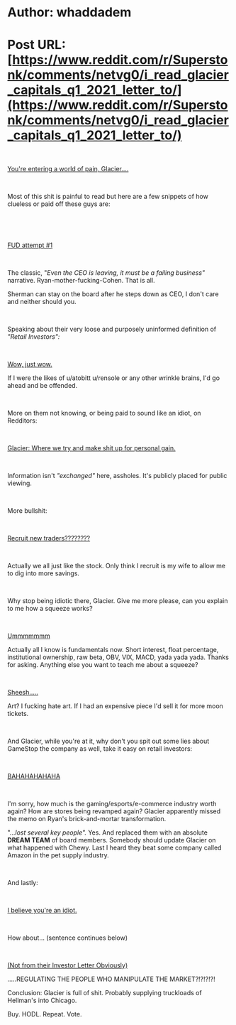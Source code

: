# Author: whaddadem
# Post URL: [https://www.reddit.com/r/Superstonk/comments/netvg0/i_read_glacier_capitals_q1_2021_letter_to/](https://www.reddit.com/r/Superstonk/comments/netvg0/i_read_glacier_capitals_q1_2021_letter_to/)


&#x200B;

[You're entering a world of pain, Glacier....](https://preview.redd.it/qn40diwq3rz61.jpg?width=868&format=pjpg&auto=webp&s=d011c6d075b8d9e6fe61b6e51c7a0581124b8428)

&#x200B;

Most of this shit is painful to read but here are a few snippets of how clueless or paid off these guys are:

&#x200B;

&#x200B;

[FUD attempt #1](https://preview.redd.it/ovcmsgba4rz61.jpg?width=1170&format=pjpg&auto=webp&s=3bfba072450fa829f8262d22119562de0fe59413)

&#x200B;

The classic, "*Even the CEO is leaving, it must be a failing business"* narrative.  Ryan-mother-fucking-Cohen. That is all.

Sherman can stay on the board after he steps down as CEO, I don't care and neither should you.

&#x200B;

Speaking about their very loose and purposely uninformed definition of *"Retail Investors":*

&#x200B;

[Wow, just wow.](https://preview.redd.it/bjtlfhca5rz61.jpg?width=1170&format=pjpg&auto=webp&s=2494a2a98ec7aed30776e41961f71b45effb6d64)

If I were the likes of u/atobitt u/rensole or any other wrinkle brains, I'd go ahead and be offended.

&#x200B;

More on them not knowing, or being paid to sound like an idiot, on Redditors:

&#x200B;

[Glacier: Where we try and make shit up for personal gain.](https://preview.redd.it/es1lps5d6rz61.jpg?width=1170&format=pjpg&auto=webp&s=b1995ab488631b0161cf5fad168c86e0bffd5c45)

&#x200B;

Information isn't *"exchanged"* here, assholes. It's publicly placed for public viewing.  

&#x200B;

More bullshit:

&#x200B;

[Recruit new traders????????](https://preview.redd.it/4patwjuz6rz61.jpg?width=1170&format=pjpg&auto=webp&s=fb7c7f6a820f6f44e39f84f70460f5dbdb91ec6d)

&#x200B;

Actually we all just like the stock.  Only think I recruit is my wife to allow me to dig into more savings.

&#x200B;

Why stop being idiotic there, Glacier.  Give me more please, can you explain to me how a squeeze works?

&#x200B;

[Ummmmmmm](https://preview.redd.it/1mthbmzk7rz61.jpg?width=1170&format=pjpg&auto=webp&s=65d0b3921eb5f039dd7c0e7b5b890aecdd34b586)

Actually all I know is fundamentals now.  Short interest, float percentage, institutional ownership, raw beta, OBV, VIX, MACD, yada yada yada.  Thanks for asking.  Anything else you want to teach me about a squeeze?

&#x200B;

[Sheesh.....](https://preview.redd.it/qkdpl3cm8rz61.jpg?width=1137&format=pjpg&auto=webp&s=c0c010f9a7fb8e9e5866799096367b4c05f1a150)

Art? I fucking hate art. If I had an expensive piece I'd sell it for more moon tickets.

&#x200B;

And Glacier, while you're at it, why don't you spit out some lies about GameStop the company as well, take it easy on retail investors:

&#x200B;

[BAHAHAHAHAHA](https://preview.redd.it/e8za6o849rz61.jpg?width=1170&format=pjpg&auto=webp&s=1579f486c55ec779cf3e37dc38b9b469dc0d0c7f)

&#x200B;

I'm sorry, how much is the gaming/esports/e-commerce industry worth again?  How are stores being revamped again?  Glacier apparently missed the memo on Ryan's brick-and-mortar transformation.

"...*lost several key people".*  Yes.  And replaced them with an absolute **DREAM TEAM** of board members.  Somebody should update Glacier on what happened with Chewy.  Last I heard they beat some company called Amazon in the pet supply industry.

&#x200B;

And lastly:

&#x200B;

[I believe you're an idiot.](https://preview.redd.it/xdd3oroj9rz61.jpg?width=1170&format=pjpg&auto=webp&s=0231dc7e37b86640adee3d9fd56e3f92316d0486)

&#x200B;

How about... (sentence continues below) 

&#x200B;

[\(Not from their Investor Letter Obviously\)](https://preview.redd.it/58u8bfl1arz61.jpg?width=1170&format=pjpg&auto=webp&s=38e03341f08900b372846815d4ba3527dad94f0a)

.....REGULATING THE PEOPLE WHO MANIPULATE THE MARKET?!?!?!?!

Conclusion: Glacier is full of shit.  Probably supplying truckloads of Hellman's into Chicago.

Buy.  HODL.  Repeat.  Vote.